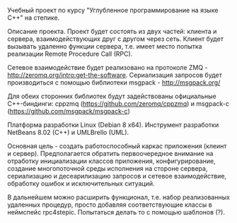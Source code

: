 Учебный проект по курсу "Углубленное программирование на языке С++" на степике.

Описание проекта.
Проект будет состоять из двух частей: клиента и сервера, взаимодействующих друг с другом через сеть. Клиент будет вызывать 
удаленно функции сервера, т.е. имеет место попытка реализации Remote Procedure Call (RPC).

Сетевое взаимодействие будет реализовано на протоколе ZMQ - http://zeromq.org/intro:get-the-software.
Сериализация запросов будет производиться с помощью библиотеки msgpack - http://msgpack.org/

Для обеих сторонних библиотек будут задействованы официальные С++-биндинги: cppzmq (https://github.com/zeromq/cppzmq) и 
msgpack-с (https://github.com/msgpack/msgpack-c)

Платформа разработки Linux (Debian 8 x64). Инструмент разработки NetBeans 8.02 (C++) и UMLBrello (UML).

Основная цель - создать работоспособный каркас приложения (клеинт и сервер). Предполагается обратить первоочередное внимание 
на отработку инициализации классов приложения, конфигурирование, создание многопоточной среды исполнения на стороне сервера,  
сериализацию и десеарилизацию запросов и сетевое взаимодействие, обработку ошибок и исключительных ситуаций. 

В дальнейшем можно расширить функционал, т.е. набор реализованных удаленных процедур, 
просто добавляя соответствующие классы в неймспейс rpc4stepic. Попытаться делать то с помощью шаблонов (?). 
